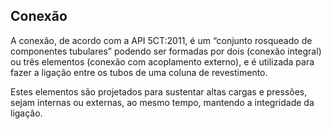 ## Conexão

A conexão, de acordo com a API 5CT:2011, é um “conjunto rosqueado de componentes tubulares” podendo ser formadas por dois (conexão integral) ou três elementos (conexão com acoplamento externo), e é utilizada para fazer a ligação entre os tubos de uma coluna de revestimento. 

Estes elementos são projetados para sustentar altas cargas e pressões, sejam internas ou externas, ao mesmo tempo, mantendo a integridade da ligação.    

